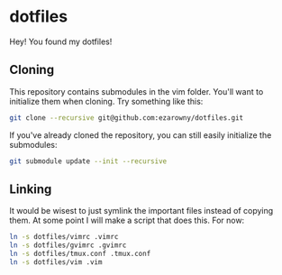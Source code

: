 # dotfiles
Hey! You found my dotfiles!

## Cloning

This repository contains submodules in the vim folder. You'll want to initialize them when cloning. Try something like this:

```bash
git clone --recursive git@github.com:ezarowny/dotfiles.git
```

If you've already cloned the repository, you can still easily initialize the submodules:

```bash
git submodule update --init --recursive
```

## Linking
It would be wisest to just symlink the important files instead of copying them. At some point I will make a script that does this. For now:

```bash
ln -s dotfiles/vimrc .vimrc
ln -s dotfiles/gvimrc .gvimrc
ln -s dotfiles/tmux.conf .tmux.conf
ln -s dotfiles/vim .vim
```
